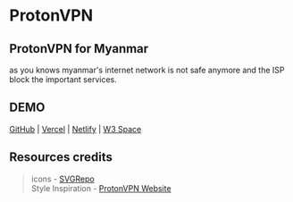 # ProtonVPN
## ProtonVPN for Myanmar
as you knows myanmar's internet network is not safe anymore and the ISP block the important services.

## DEMO
[GitHub](https://ppzh0.github.io/protonvpn) |
[Vercel](https://protonvpn.vercel.app/) |
[Netlify](https://protonpvn.netlify.app) |
[W3 Space](https://ppzh0.w3spaces.com) 

## Resources credits

> icons - [SVGRepo](https:://www.svgrepo.com)  
> Style Inspiration - [ProtonVPN Website](https://protonvpn.com)
